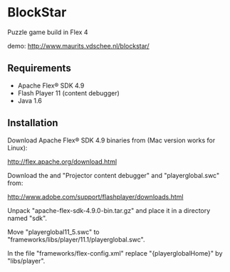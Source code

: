 BlockStar
=========

Puzzle game build in Flex 4

demo: http://www.maurits.vdschee.nl/blockstar/

## Requirements

- Apache Flex® SDK 4.9
- Flash Player 11 (content debugger)
- Java 1.6

## Installation

Download Apache Flex® SDK 4.9 binaries from (Mac version works for Linux):

http://flex.apache.org/download.html

Download the and "Projector content debugger" and "playerglobal.swc" from:

http://www.adobe.com/support/flashplayer/downloads.html

Unpack "apache-flex-sdk-4.9.0-bin.tar.gz" and place it in a directory named "sdk".

Move "playerglobal11_5.swc" to "frameworks/libs/player/11.1/playerglobal.swc".

In the file "frameworks/flex-config.xml" replace "{playerglobalHome}" by "libs/player".

